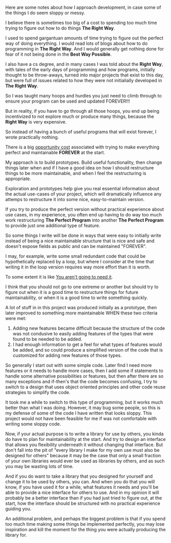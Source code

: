 Here are some notes about how I approach development, in case some of the things I do seem sloppy or messy.

I believe there is sometimes too big of a cost to spending too much time trying to figure out how to do things **The Right Way**.

I used to spend gargantuan amounts of time trying to figure out the perfect way of doing everything. I would read lots of blogs about how to do programming in **The Right Way**. And I would generally get nothing done for fear of it not being done in the **Best Way Possible**.

I also have a cs degree, and in many cases I was told about the **Right Way**, with tales of the early days of programming and how programs, initially thought to be throw-aways, turned into major projects that exist to this day, but were full of issues related to how they were not initialially developed in **The Right Way**.

So I was taught many hoops and hurdles you just need to climb through to ensure your program can be used and updated FOREVER!!!

But in reality, if you have to go through all those hoops, you end up being incentivized to not explore much or produce many things, because the **Right Way** is very expensive.

So instead of having a bunch of useful programs that will exist forever, I wrote practically nothing.

There is a big [opportunity cost](https://en.wikipedia.org/wiki/Opportunity_cost) associated with trying to make everything perfect and maintainable **FOREVER** at the start.

My approach is to build prototypes. Build useful functionality, then change things later when and if I have a good idea on how I should restructure things to be more maintainable, and when I feel the restructuring is appropriate.

Exploration and prototypes help give you real essential information about the actual use-cases of your project, which will dramatically influence any attemps to restructure it into some nice, easy-to-maintain version.

If you try to produce the perfect version without practical experience about use cases, in my experience, you often end up having to do way too much work restructuring **The Perfect Program** into another **The Perfect Program** to provide just one additional type of feature.

So some things I write will be done in ways that were easy to initially write instead of being a nice maintainable structure that is nice and safe and doesn't expose fields as public and can be maintained "FOREVER".

I may, for example, write some small redundant code that could be hypothetically replaced by a loop, but where I consider at the time that writing it in the loop version requires way more effort than it is worth.

To some extent it is like [You aren't going to need it](https://www.martinfowler.com/bliki/Yagni.html).

I think that you should not go to one extreme or another but should try to figure out when it is a good time to restructure things for future maintainability, or when it is a good time to write something quickly.

A lot of stuff in in this project was produced initially as a prototype, then later improved to something more maintainable WHEN these two criteria were met:

1. Adding new features became difficult because the structure of the code was not condusive to easily adding features of the types that were found to be needed to be added.
1. I had enough information to get a feel for what types of features would be added, and so could produce a simplified version of the code that is customized for adding new features of those types.

So generally I start out with some simple code. Later find I need more features or it needs to handle more cases, then I add some if statements to handle some alternative possibilities or features, but then after there are so many exceptions and if-then's that the code becomes confusing, I try to switch to a design that uses object oriented principles and other code reuse strategies to simplify the code.

It took me a while to switch to this type of programming, but it works much better than what I was doing. However, it may bug some people, so this is my defense of some of the code I have written that looks sloppy. This project would not have been feasible for me if was not comfortable with writing some sloppy code.

Now, if your actual purpose is to write a library for use by others, you kinda do have to plan for maintainability at the start. And try to design an interface that allows you flexibility underneath it without changing that interface. But don't fall into the pit of "every library I make for my own use must also be designed for others" because it may be the case that only a small fraction of your own libraries would ever be used as libraries by others, and as such you may be wasting lots of time.

And if you do want to take a library that you designed for yourself and change it to be used by others, you can. And when you do that you will know, if you have used it for a while, what features it needs and you'll be able to provide a nice interface for others to use. And in my opinion it will probably be a better interface than if you had just tried to figure out, at the start, how the interface should be structured with no practical experience guiding you.

An additional problem, and perhaps the biggest problem is that if you spend too much time making some things be implemented perfectly, you may lose inspiration and kill the moment for the thing you were actually producing the library for.